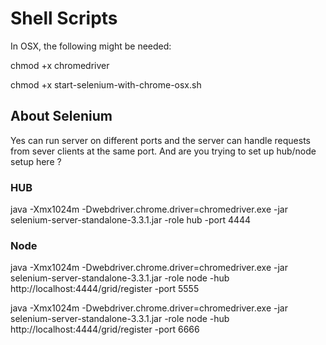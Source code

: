 # Shell Scripts

In OSX, the following might be needed:

chmod +x chromedriver

chmod +x start-selenium-with-chrome-osx.sh

## About Selenium

Yes can run server on different ports and the server can handle requests from sever clients at the same port. And are you trying to set up hub/node setup here ?

### HUB

java -Xmx1024m -Dwebdriver.chrome.driver=chromedriver.exe -jar selenium-server-standalone-3.3.1.jar -role hub -port 4444

### Node

java -Xmx1024m -Dwebdriver.chrome.driver=chromedriver.exe -jar selenium-server-standalone-3.3.1.jar -role node -hub http://localhost:4444/grid/register -port 5555

java -Xmx1024m -Dwebdriver.chrome.driver=chromedriver.exe -jar selenium-server-standalone-3.3.1.jar -role node -hub http://localhost:4444/grid/register -port 6666
